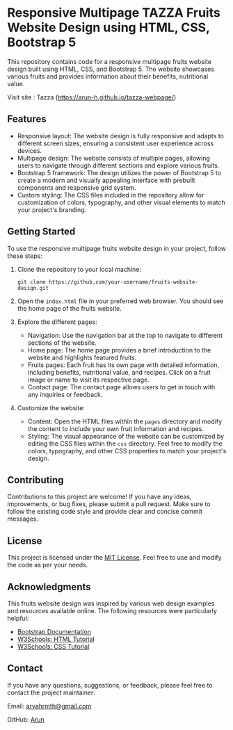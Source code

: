 
# Responsive Multipage TAZZA Fruits Website Design using HTML, CSS, Bootstrap 5

This repository contains code for a responsive multipage fruits website design built using HTML, CSS, and Bootstrap 5. The website showcases various fruits and provides information about their benefits, nutritional value.

Visit site : Tazza (https://arun-h.github.io/tazza-webpage/)

## Features

- Responsive layout: The website design is fully responsive and adapts to different screen sizes, ensuring a consistent user experience across devices.
- Multipage design: The website consists of multiple pages, allowing users to navigate through different sections and explore various fruits.
- Bootstrap 5 framework: The design utilizes the power of Bootstrap 5 to create a modern and visually appealing interface with prebuilt components and responsive grid system.
- Custom styling: The CSS files included in the repository allow for customization of colors, typography, and other visual elements to match your project's branding.

## Getting Started

To use the responsive multipage fruits website design in your project, follow these steps:

1. Clone the repository to your local machine:

   ```
   git clone https://github.com/your-username/fruits-website-design.git
   ```

2. Open the `index.html` file in your preferred web browser. You should see the home page of the fruits website.

3. Explore the different pages:

   - Navigation: Use the navigation bar at the top to navigate to different sections of the website.
   - Home page: The home page provides a brief introduction to the website and highlights featured fruits.
   - Fruits pages: Each fruit has its own page with detailed information, including benefits, nutritional value, and recipes. Click on a fruit image or name to visit its respective page.
   - Contact page: The contact page allows users to get in touch with any inquiries or feedback.

4. Customize the website:

   - Content: Open the HTML files within the `pages` directory and modify the content to include your own fruit information and recipes.
   - Styling: The visual appearance of the website can be customized by editing the CSS files within the `css` directory. Feel free to modify the colors, typography, and other CSS properties to match your project's design.

## Contributing

Contributions to this project are welcome! If you have any ideas, improvements, or bug fixes, please submit a pull request. Make sure to follow the existing code style and provide clear and concise commit messages.

## License

This project is licensed under the [MIT License](LICENSE). Feel free to use and modify the code as per your needs.

## Acknowledgments

This fruits website design was inspired by various web design examples and resources available online. The following resources were particularly helpful:

- [Bootstrap Documentation](https://getbootstrap.com/docs/5.0/getting-started/introduction/)
- [W3Schools: HTML Tutorial](https://www.w3schools.com/html/)
- [W3Schools: CSS Tutorial](https://www.w3schools.com/css/)

## Contact

If you have any questions, suggestions, or feedback, please feel free to contact the project maintainer:

Email: aryahrmth@gmail.com

GitHub: [Arun](https://github.com/arun-h)
